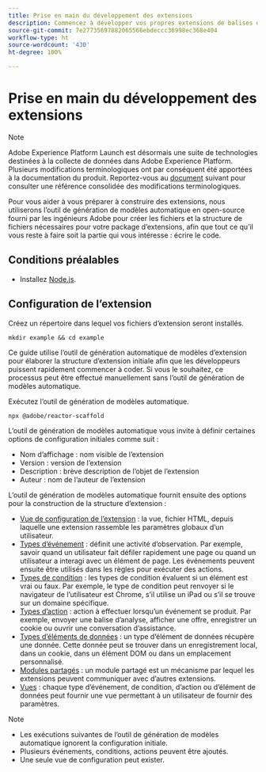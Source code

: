 ```yaml
---
title: Prise en main du développement des extensions
description: Commencez à développer vos propres extensions de balises dans Adobe Experience Platform.
source-git-commit: 7e27735697882065566ebdeccc36998ec368e404
workflow-type: ht
source-wordcount: '430'
ht-degree: 100%

---
```


# Prise en main du développement des extensions

>[!NOTE]
>
>Adobe Experience Platform Launch est désormais une suite de technologies destinées à la collecte de données dans Adobe Experience Platform. Plusieurs modifications terminologiques ont par conséquent été apportées à la documentation du produit. Reportez-vous au [document](../term-updates.md) suivant pour consulter une référence consolidée des modifications terminologiques.

Pour vous aider à vous préparer à construire des extensions, nous utiliserons l’outil de génération de modèles automatique en open-source fourni par les ingénieurs Adobe pour créer les fichiers et la structure de fichiers nécessaires pour votre package d’extensions, afin que tout ce qu’il vous reste à faire soit la partie qui vous intéresse : écrire le code.

## Conditions préalables

* Installez [Node.js](https://nodejs.org/fr/download/).

## Configuration de l’extension

Créez un répertoire dans lequel vos fichiers d’extension seront installés.

```shell
mkdir example && cd example
```

Ce guide utilise l’outil de génération automatique de modèles d’extension pour élaborer la structure d’extension initiale afin que les développeurs puissent rapidement commencer à coder. Si vous le souhaitez, ce processus peut être effectué manuellement sans l’outil de génération de modèles automatique.

Exécutez l’outil de génération de modèles automatique.

```shell
npx @adobe/reactor-scaffold
```

L’outil de génération de modèles automatique vous invite à définir certaines options de configuration initiales comme suit :

* Nom d’affichage : nom visible de l’extension
* Version : version de l’extension
* Description : brève description de l’objet de l’extension
* Auteur : nom de l’auteur de l’extension

L’outil de génération de modèles automatique fournit ensuite des options pour la construction de la structure d’extension :

* [Vue de configuration de l’extension](./configuration.md) : la vue, fichier HTML, depuis laquelle une extension rassemble les paramètres globaux d’un utilisateur.
* [Types d’événement](./web/event-types.md) : définit une activité d’observation. Par exemple, savoir quand un utilisateur fait défiler rapidement une page ou quand un utilisateur a interagi avec un élément de page. Les événements peuvent ensuite être utilisés dans les règles pour exécuter des actions.
* [Types de condition](./web/condition-types.md) : les types de condition évaluent si un élément est vrai ou faux. Par exemple, le type de condition peut renvoyer si le navigateur de l’utilisateur est Chrome, s’il utilise un iPad ou s’il se trouve sur un domaine spécifique.
* [Types d’action](./web/action-types.md) : action à effectuer lorsqu’un événement se produit. Par exemple, envoyer une balise d’analyse, afficher une offre, enregistrer un cookie ou ouvrir une conversation d’assistance.
* [Types d’éléments de données](./web/data-element-types.md) : un type d’élément de données récupère une donnée. Cette donnée peut se trouver dans un enregistrement local, dans un cookie, dans un élément DOM ou dans un emplacement personnalisé.
* [Modules partagés](./web/shared.md) : un module partagé est un mécanisme par lequel les extensions peuvent communiquer avec d’autres extensions.
* [Vues](./web/views.md) : chaque type d’événement, de condition, d’action ou d’élément de données peut fournir une vue permettant à un utilisateur de fournir des paramètres.

>[!NOTE]
>
>* Les exécutions suivantes de l’outil de génération de modèles automatique ignorent la configuration initiale.
>* Plusieurs événements, conditions, actions peuvent être ajoutés.
>* Une seule vue de configuration peut exister.

